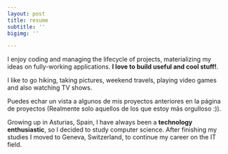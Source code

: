 ```yaml
---
layout: post
title: resume
subtitle: ''
bigimg: ''

---
```

<i class="fa fa-code"></i> I enjoy coding and managing the lifecycle of projects, materializing my ideas on fully-working applications. **I love to build useful and cool stuff!**.

<i class="fa fa-heart"></i> I like to go hiking, taking pictures, weekend travels, playing video games and also watching TV shows.

<i class="fa fa-file-alt"></i> Puedes echar un vista a algunos de mis proyectos anteriores en la página de proyectos (Realmente solo aquellos de los que estoy más orgulloso :)).

<i class="fa fa-globe-americas"></i> Growing up in Asturias, Spain, I have always been a **technology enthusiastic**, so I decided to study computer science. After finishing my studies I moved to Geneva, Switzerland, to continue my career on the IT field.

  
<body>

<i class="fa fa-car"></i>

<i class="fas fa-graduation-cap"></i>  
<i class="fa fa-car" style="font-size:48px;"></i>  
<i class="fa fa-car" style="font-size:60px;color:red;"></i>

</body>

<i class="fa fa-graduation-cap"></i>

<i class="fa fa-graduation-cap"></i>